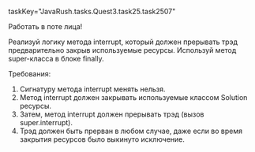 taskKey="JavaRush.tasks.Quest3.task25.task2507"

Работать в поте лица!

Реализуй логику метода interrupt, который должен прерывать трэд предварительно закрыв используемые ресурсы.
Используй метод super-класса в блоке finally.


Требования:
1.	Сигнатуру метода interrupt менять нельзя.
2.	Метод interrupt должен закрывать используемые классом Solution ресурсы.
3.	Затем, метод interrupt должен прерывать трэд (вызов super.interrupt).
4.	Трэд должен быть прерван в любом случае, даже если во время закрытия ресурсов было выкинуто исключение.


